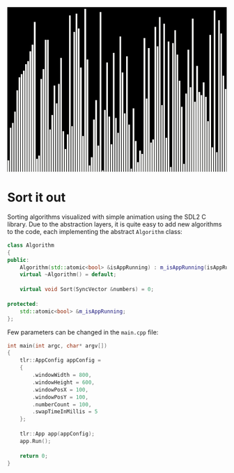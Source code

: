 <div align="center">
  <img src="https://github.com/szabo-krisztian/SortItOut/raw/master/gif/merge_sort_anim.gif" alt="Merge sort">
</div>

# Sort it out

Sorting algorithms visualized with simple animation using the SDL2 C library. Due to the abstraction layers, it is quite easy to add new algorithms to the code, each implementing the abstract `Algorithm` class:

```cpp
class Algorithm
{
public:
    Algorithm(std::atomic<bool> &isAppRunning) : m_isAppRunning(isAppRunning) {}
    virtual ~Algorithm() = default;

    virtual void Sort(SyncVector &numbers) = 0;

protected:
    std::atomic<bool> &m_isAppRunning;
};
```

Few parameters can be changed in the `main.cpp` file:
```cpp
int main(int argc, char* argv[])
{
    tlr::AppConfig appConfig =
    {
        .windowWidth = 800,
        .windowHeight = 600,
        .windowPosX = 100,
        .windowPosY = 100,
        .numberCount = 100,
        .swapTimeInMillis = 5
    };

    tlr::App app(appConfig);
    app.Run();
    
    return 0;
}
```

